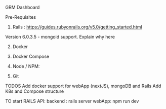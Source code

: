 GRM Dashboard

Pre-Requisites
1. Rails :
https://guides.rubyonrails.org/v5.0/getting_started.html

Version 6.0.3.5 - mongoid support. Explain why here

2. Docker 
3. Docker Compose


2. Node / NPM:

3. Git

TODOS
Add docker support for webApp (nextJS), mongoDB and Rails
Add K8s and Compose structure


TO start RAILS API:
backend : rails server
webApp: npm run dev

